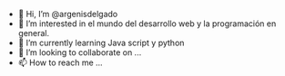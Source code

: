 - 👋 Hi, I’m @argenisdelgado
- 👀 I’m interested in el mundo del desarrollo web y la programación en general.
- 🌱 I’m currently learning Java script y python
- 💞️ I’m looking to collaborate on ...
- 📫 How to reach me ...

<!---
argenisdelgado/argenisdelgado is a ✨ special ✨ repository because its `README.md` (this file) appears on your GitHub profile.
You can click the Preview link to take a look at your changes.
--->

